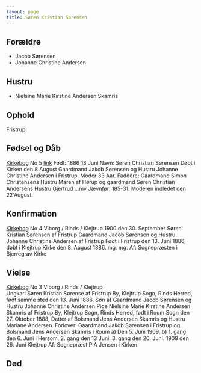 ```yaml
---
layout: page
title: Søren Kristian Sørensen
---
```


## Forældre
* Jacob Sørensen
* Johanne Christine Andersen

## Hustru
* Nielsine Marie Kirstine Andersen Skamris

## Ophold
Fristrup

## Fødsel og Dåb
[Kirkebog](https://www.danishfamilysearch.dk/churchbook/sogn2045/churchlisting133926/opslag14446828) No 5
[link](https://www.danishfamilysearch.dk/kbid772171)
Født: 1886 13 Juni
Navn: Søren Christian Sørensen
Døbt i Kirken den 8 August
Gaardmand Jakob Sørensen og Hustru Johanne Christine Andersen i Fristrup. Moder 33 Aar.
Faddere: Gaardmand Simon Christensens Hustru Maren af Hørup og gaardmand Søren Christian Andersens Hustru Gjertrud ...mv
Jævnfør: 185-31.
Moderen indledet den 22'August.

## Konfirmation
[Kirkebog](https://www.danishfamilysearch.dk/churchbook/sogn2045/churchlisting13166/opslag764820) No 4
Viborg / Rinds / Klejtrup 
1900 den 30. September
Søren Kristian Sørensen af Fristrup
Gaardmand Jacob Sørensen og Hustru Johanne Christine Andersen af Fristrup
Født i Fristrup den 13. Juni 1886, døbt i Klejtrup Kirke den 8. August 1886.
mg. mg.
Af: Sognepræsten i Bjerregrav Kirke

## Vielse
[Kirkebog](https://www.danishfamilysearch.dk/churchbook/sogn2045/churchlisting13166/opslag764864) No 3
Viborg / Rinds / Klejtrup  
Ungkarl Søren Kristian Sørense af Fristrup By, Klejtrup Sogn, Rinds Herred, født samme sted den 13. Juni 1886. Søn af Gaardmand Jacob Sørensen og Hustru Johanne Christine Andersen
Pige Nielsine Marie Kirstine Andersen Skamris af Fristrup By, Klejtrup Sogn, Rinds Herred, født i Roum Sogn den 27. Oktober 1888, Datter af Bolsmand Jens Andersen Skamris og Hustru Mariane Andersen.
Forlover: Gaardmand Jakob Sørensen i Fristrup og Bolsmand Jens Andersen Skamris i Roum
a) Den 5. Juni 1909, b) 1. gang den 6. Juni i Hersom, 2. gang den 13 Juni. 3. gang den 20. Juni.
1909 den 26. Juni Klejtrup
Af: Sognepræst P A Jensen i Kirken  


## Død

